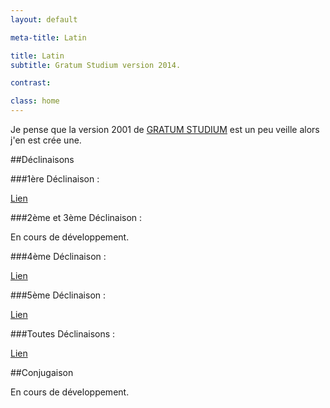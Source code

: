 ```yaml
---
layout: default

meta-title: Latin

title: Latin
subtitle: Gratum Studium version 2014.

contrast:

class: home
---
```


Je pense que la version 2001 de [GRATUM STUDIUM](http://www.gratumstudium.com/) est un peu veille alors j'en est crée une.

##Déclinaisons

###1ère Déclinaison :

[Lien](http://cedced19.github.io/latin/1/)

###2ème et 3ème Déclinaison :

En cours de développement.

###4ème Déclinaison :

[Lien](http://cedced19.github.io/latin/4/)

###5ème Déclinaison :

[Lien](http://cedced19.github.io/latin/5/)

###Toutes Déclinaisons :

[Lien](http://cedced19.github.io/latin/all/)

##Conjugaison

En cours de développement.
